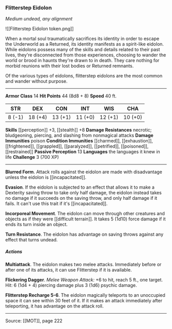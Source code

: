 ### Flitterstep Eidolon
_Medium undead, any alignment_

![[Flitterstep Eidolon token.png]]

When a mortal soul traumatically sacrifices its identity in order to escape the Underworld as a Returned, its identity manifests as a spirit-like eidolon. While eidolons possess many of the skills and details related to their past lives, they're disconnected from those experiences, choosing to wander the world or brood in haunts they're drawn to in death. They care nothing for morbid reunions with their lost bodies or Returned remnants.

Of the various types of eidolons, flitterstep eidolons are the most common and wander without purpose.




---

**Armor Class** 14
**Hit Points** 44 (8d8 + 8)
**Speed** 40 ft.

| STR     | DEX     | CON     | INT     | WIS     | CHA     |
|---------|---------|---------|---------|---------|---------|
| 8 (-1) | 18 (+4) | 13 (+1) | 11 (+0) | 12 (+1) | 10 (+0) |

**Skills** [[perception]] +3, [[stealth]] +8
**Damage Resistances** necrotic; bludgeoning, piercing, and slashing from nonmagical attacks
**Damage Immunities** poison
**Condition Immunities** [[charmed]], [[exhaustion]], [[frightened]], [[grappled]], [[paralyzed]], [[petrified]], [[poisoned]], [[restrained]]
**Passive Perception** 13
**Languages** the languages it knew in life
**Challenge** 3 (700 XP)

---

**Blurred Form**. Attack rolls against the eidolon are made with disadvantage unless the eidolon is [[incapacitated]].

**Evasion**. If the eidolon is subjected to an effect that allows it to make a Dexterity saving throw to take only half damage, the eidolon instead takes no damage if it succeeds on the saving throw, and only half damage if it fails. It can't use this trait if it's [[incapacitated]].

**Incorporeal Movement**. The eidolon can move through other creatures and objects as if they were [[difficult terrain]]. It takes 5 (1d10) force damage if it ends its turn inside an object.

**Turn Resistance**. The eidolon has advantage on saving throws against any effect that turns undead.

##### Actions
**Multiattack**. The eidolon makes two melee attacks. Immediately before or after one of its attacks, it can use Flitterstep if it is available.

**Flickering Dagger**. _Melee Weapon Attack:_ +6 to hit, reach 5 ft., one target. Hit: 6 (1d4 + 4) piercing damage plus 3 (1d6) psychic damage.

**Flitterstep Recharge 5-6**. The eidolon magically teleports to an unoccupied space it can see within 30 feet of it. If it makes an attack immediately after teleporting, it has advantage on the attack roll.


---

Source: [[MOT]], page 222
